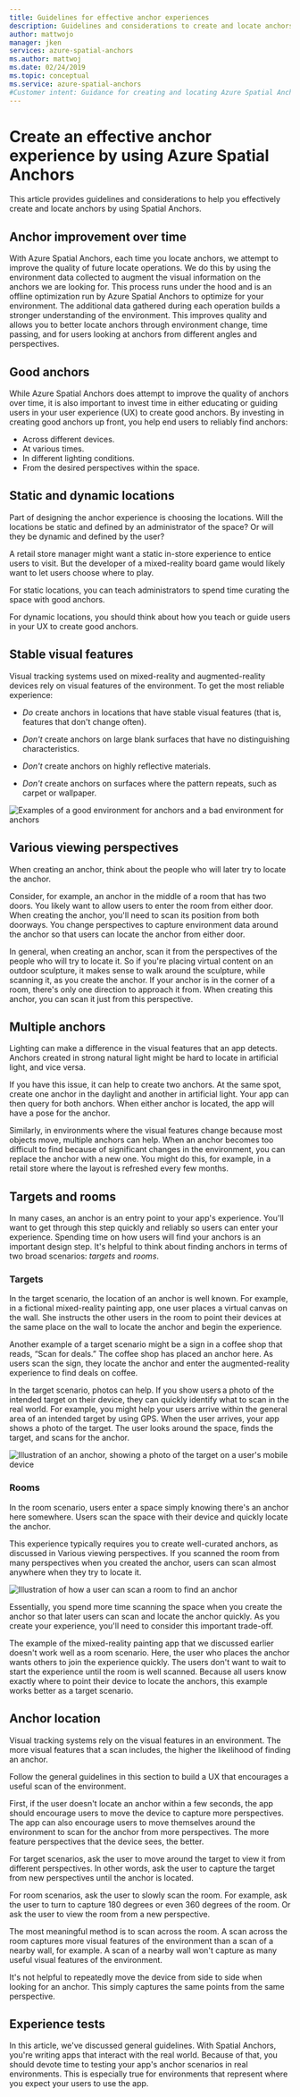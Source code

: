 ```yaml
---
title: Guidelines for effective anchor experiences
description: Guidelines and considerations to create and locate anchors effectively by using Azure Spatial Anchors.
author: mattwojo
manager: jken
services: azure-spatial-anchors
ms.author: mattwoj
ms.date: 02/24/2019
ms.topic: conceptual
ms.service: azure-spatial-anchors
#Customer intent: Guidance for creating and locating Azure Spatial Anchors. This guidance targets mixed-reality developers.
---
```


# Create an effective anchor experience by using Azure Spatial Anchors

This article provides guidelines and considerations to help you effectively create and locate anchors by using Spatial Anchors.

## Anchor improvement over time

With Azure Spatial Anchors, each time you locate anchors, we attempt to improve the quality of future locate operations. We do this by using the environment data collected to augment the visual information on the anchors we are looking for. This process runs under the hood and is an offline optimization run by Azure Spatial Anchors to optimize for your environment. The additional data gathered during each operation builds a stronger understanding of the environment. This improves quality and allows you to better locate anchors through environment change, time passing, and for users looking at anchors from different angles and perspectives.

## Good anchors

While Azure Spatial Anchors does attempt to improve the quality of anchors over time, it is also important to invest time in either educating or guiding users in your user experience (UX) to create good anchors. By investing in creating good anchors up front, you help end users to reliably find anchors:

- Across different devices.
- At various times.
- In different lighting conditions.
- From the desired perspectives within the space.

## Static and dynamic locations

Part of designing the anchor experience is choosing the locations. Will the locations be static and defined by an administrator of the space? Or will they be dynamic and defined by the user?

A retail store manager might want a static in-store experience to entice users to visit. But the developer of a mixed-reality board game would likely want to let users choose where to play.

For static locations, you can teach administrators to spend time curating the space with good anchors.

For dynamic locations, you should think about how you teach or guide users in your UX to create good anchors.

## Stable visual features

Visual tracking systems used on mixed-reality and augmented-reality devices rely on visual features of the environment. To get the most reliable experience:

- *Do* create anchors in locations that have stable visual features (that is, features that don't change often).

- *Don't* create anchors on large blank surfaces that have no distinguishing characteristics.

- *Don't* create anchors on highly reflective materials.

- *Don't* create anchors on surfaces where the pattern repeats, such as carpet or wallpaper.

![Examples of a good environment for anchors and a bad environment for anchors](./media/stable-visual.png)

## Various viewing perspectives

When creating an anchor, think about the people who will later try to locate the anchor.

Consider, for example, an anchor in the middle of a room that has two doors. You likely want to allow users to enter the room from either door. When creating the anchor, you'll need to scan its position from both doorways. You change perspectives to capture environment data around the anchor so that users can locate the anchor from either door.

In general, when creating an anchor, scan it from the perspectives of the people who will try to locate it. So if you're placing virtual content on an outdoor sculpture, it makes sense to walk around the sculpture, while scanning it, as you create the anchor. If your anchor is in the corner of a room, there's only one direction to approach it from. When creating this anchor, you can scan it just from this perspective.

## Multiple anchors

Lighting can make a difference in the visual features that an app detects. Anchors created in strong natural light might be hard to locate in artificial light, and vice versa.

If you have this issue, it can help to create two anchors. At the same spot, create one anchor in the daylight and another in artificial light. Your app can then query for both anchors. When either anchor is located, the app will have a pose for the anchor.

Similarly, in environments where the visual features change because most objects move, multiple anchors can help. When an anchor becomes too difficult to find because of significant changes in the environment, you can replace the anchor with a new one. You might do this, for example, in a retail store where the layout is refreshed every few months.

## Targets and rooms

In many cases, an anchor is an entry point to your app's experience. You'll want to get through this step quickly and reliably so users can enter your experience. Spending time on how users will find your anchors is an important design step. It's helpful to think about finding anchors in terms of two broad scenarios: *targets* and *rooms*.

### Targets

In the target scenario, the location of an anchor is well known. For example, in a fictional mixed-reality painting app, one user places a virtual canvas on the wall. She instructs the other users in the room to point their devices at the same place on the wall to locate the anchor and begin the experience.

Another example of a target scenario might be a sign in a coffee shop that reads, “Scan for deals.” The coffee shop has placed an anchor here. As users scan the sign, they locate the anchor and enter the augmented-reality experience to find deals on coffee.

In the target scenario, photos can help. If you show users a photo of the intended target on their device, they can quickly identify what to scan in the real world. For example, you might help your users arrive within the general area of an intended target by using GPS. When the user arrives, your app shows a photo of the target. The user looks around the space, finds the target, and scans for the anchor.

![Illustration of an anchor, showing a photo of the target on a user's mobile device](./media/start-here-edit.png)

### Rooms

In the room scenario, users enter a space simply knowing there's an anchor here somewhere. Users scan the space with their device and quickly locate the anchor.

This experience typically requires you to create well-curated anchors, as discussed in Various viewing perspectives. If you scanned the room from many perspectives when you created the anchor, users can scan almost anywhere when they try to locate it.

![Illustration of how a user can scan a room to find an anchor](./media/scan-room.png)

Essentially, you spend more time scanning the space when you create the anchor so that later users can scan and locate the anchor quickly. As you create your experience, you'll need to consider this important trade-off.

The example of the mixed-reality painting app that we discussed earlier doesn't work well as a room scenario. Here, the user who places the anchor wants others to join the experience quickly. The users don't want to wait to start the experience until the room is well scanned. Because all users know exactly where to point their device to locate the anchors, this example works better as a target scenario.

## Anchor location

Visual tracking systems rely on the visual features in an environment. The more visual features that a scan includes, the higher the likelihood of finding an anchor.

Follow the general guidelines in this section to build a UX that encourages a useful scan of the environment.

First, if the user doesn't locate an anchor within a few seconds, the app should encourage users to move the device to capture more perspectives. The app can also encourage users to move themselves around the environment to scan for the anchor from more perspectives. The more feature perspectives that the device sees, the better.

For target scenarios, ask the user to move around the target to view it from different perspectives. In other words, ask the user to capture the target from new perspectives until the anchor is located.

For room scenarios, ask the user to slowly scan the room. For example, ask the user to turn to capture 180 degrees or even 360 degrees of the room. Or ask the user to view the room from a new perspective.

The most meaningful method is to scan across the room. A scan across the room captures more visual features of the environment than a scan of a nearby wall, for example. A scan of a nearby wall won't capture as many useful visual features of the environment.

It's not helpful to repeatedly move the device from side to side when looking for an anchor. This simply captures the same points from the same perspective.

## Experience tests

In this article, we've discussed general guidelines. With Spatial Anchors, you're writing apps that interact with the real world. Because of that, you should devote time to testing your app's anchor scenarios in real environments. This is especially true for environments that represent where you expect your users to use the app.
